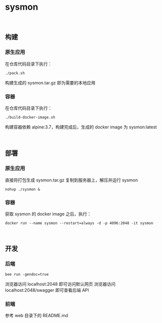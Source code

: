 # sysmon

<br>

## 构建
### 原生应用
在仓库代码目录下执行：
```
./pack.sh
```
构建生成的 sysmon.tar.gz 即为需要的本地应用

### 容器
在仓库代码目录下执行：
```
./build-docker-image.sh
```
构建容器依赖 alpine:3.7，构建完成后，生成的 docker image 为 sysmon:latest


<br>

## 部署
### 原生应用
直接将打包生成 sysmon.tar.gz 复制到服务器上，解压并运行 sysmon
```
nohup ./sysmon &
```

### 容器
获取 sysmon 的 docker image 之后，执行：
```
docker run --name sysmon --restart=always -d -p 4096:2048 -it sysmon
```


<br>

## 开发
### 后端
```
bee run -gendoc=true
```

浏览器访问 localhost:2048 即可访问默认网页
浏览器访问 localhost:2048/swagger 即可查看后端 API

### 前端
参考 web 目录下的 README.md


